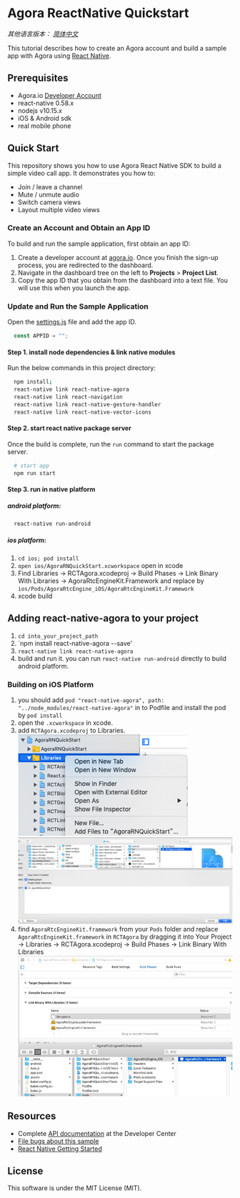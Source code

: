 # Agora ReactNative Quickstart

*其他语言版本： [简体中文](README.zh.md)*

This tutorial describes how to create an Agora account and build a sample app with Agora using [React Native](https://facebook.github.io/react-native/).

## Prerequisites
- Agora.io [Developer Account](https://dashboard.agora.io/signin/)
- react-native 0.58.x
- nodejs v10.15.x
- iOS & Android sdk
- real mobile phone

## Quick Start
This repository shows you how to use Agora React Native SDK to build a simple video call app. It demonstrates you how to:

- Join / leave a channel
- Mute / unmute audio
- Switch camera views
- Layout multiple video views

### Create an Account and Obtain an App ID
To build and run the sample application, first obtain an app ID: 

1. Create a developer account at [agora.io](https://dashboard.agora.io/signin/). Once you finish the sign-up process, you are redirected to the dashboard.
2. Navigate in the dashboard tree on the left to **Projects** > **Project List**.
3. Copy the app ID that you obtain from the dashboard into a text file. You will use this when you launch the app.

### Update and Run the Sample Application

Open the [settings.js](src/settings.js) file and add the app ID.

```javascript
  const APPID = "";
```

#### Step 1. install node dependencies & link native modules
Run the below commands in this project directory:

```bash
  npm install;
  react-native link react-native-agora
  react-native link react-navigation
  react-native link react-native-gesture-handler
  react-native link react-native-vector-icons
```

#### Step 2. start react native package server
Once the build is complete, run the `run` command to start the package server.

```bash
  # start app
  npm run start
```

#### Step 3. run in native platform

##### android platform:
```bash
  react-native run-android
```

##### ios platform:
  1. `cd ios; pod install`
  2. `open ios/AgoraRNQuickStart.xcworkspace` open in xcode
  3. Find Libraries -> RCTAgora.xcodeproj -> Build Phases -> Link Binary With Libraries -> AgoraRtcEngineKit.Framework
  and replace by `ios/Pods/AgoraRtcEngine_iOS/AgoraRtcEngineKit.Framework`
  4. xcode build


## Adding react-native-agora to your project
  1. `cd into_your_project_path`
  2. `npm install react-native-agora --save'
  3. `react-native link react-native-agora`
  4. build and run it.
    you can run `react-native run-android` directly to build android platform.  
  
### Building on iOS Platform
  1. you should add `pod "react-native-agora", path: "../node_modules/react-native-agora"` in to Podfile and install the pod by `pod install`
  2. open the `.xcworkspace` in xcode.
  3. add `RCTAgora.xcodeproj` to Libraries.
  ![add `RCTAgora.xcodeproj` to Libraries. step 1](./docs/add_RCTAgora_0.png)
  ![add `RCTAgora.xcodeproj` to Libraries. step 2](./docs/add_RCTAgora_1.png)
  4. find `AgoraRtcEngineKit.framework` from your `Pods` folder and replace `AgoraRtcEngineKit.framework` in `RCTAgora` by dragging it into Your Project -> Libraries -> RCTAgora.xcodeproj -> Build Phases -> Link Binary With Libraries
  ![drag_sdk_into_your_project_rctagora_link_binary_with_libraires](./docs/drag_sdk_into_rctagora_link_binary_with_libraries.png)



  

## Resources
* Complete [API documentation](https://docs.agora.io/en/) at the Developer Center
* [File bugs about this sample](https://github.com/AgoraIO-Community/Agora-RN-Quickstart/issues)
* [React Native Getting Started](https://facebook.github.io/react-native/docs/getting-started.html)

## License
This software is under the MIT License (MIT).
